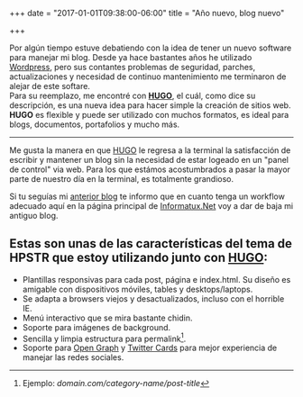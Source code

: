 +++
date = "2017-01-01T09:38:00-06:00"
title = "Año nuevo, blog nuevo"

+++

Por algún tiempo estuve debatiendo con la idea de tener un nuevo software para manejar mi blog. Desde ya hace bastantes años he utilizado <a href="https://wordpress.org/">Wordpress</a>, pero sus contantes problemas de seguridad, parches, actualizaciones y necesidad de continuo mantenimiento me terminaron de alejar de este softare. <br>
Para su reemplazo, me encontré con **<a href=" https://gohugo.io/">HUGO</a>**, el cuál, como dice su descripción, es una nueva idea para hacer simple la creación de sitios web. **HUGO** es flexible y puede ser utilizado con muchos formatos, es ideal para blogs, documentos, portafolios y mucho más.

---
Me gusta la manera en que [HUGO](https://gohugo.io/) le regresa a la terminal la satisfacción de escribir y mantener un blog sin la necesidad de estar logeado en un "panel de control"  via web. Para los que estámos acostumbrados a pasar la mayor parte de nuestro día en la terminal, es totalmente grandioso.

Si tu seguías mi [anterior blog](http://kwame.informatux.net/) te informo que en cuanto tenga un workflow adecuado aquí en la página principal de [Informatux.Net](http://informatux.net) voy a dar de baja mi antiguo blog.

## Estas son unas de las características del tema de HPSTR que estoy utilizando junto con [HUGO](https://gohugo.io/):

* Plantillas responsivas para cada post, página e index.html. Su diseño es amigable con dispositivos móviles, tables y desktops/laptops.
* Se adapta a browsers viejos y desactualizados, incluso con el horrible IE.  
* Menú interactivo que se mira bastante chidin.
* Soporte para imágenes de background.
* Sencilla y limpia estructura para permalink[^1].
* Soporte para [Open Graph](https://developers.facebook.com/docs/opengraph/) y [Twitter Cards](https://dev.twitter.com/docs/cards) para mejor experiencia de manejar las redes sociales.
[^1]: Ejemplo: *domain.com/category-name/post-title*

